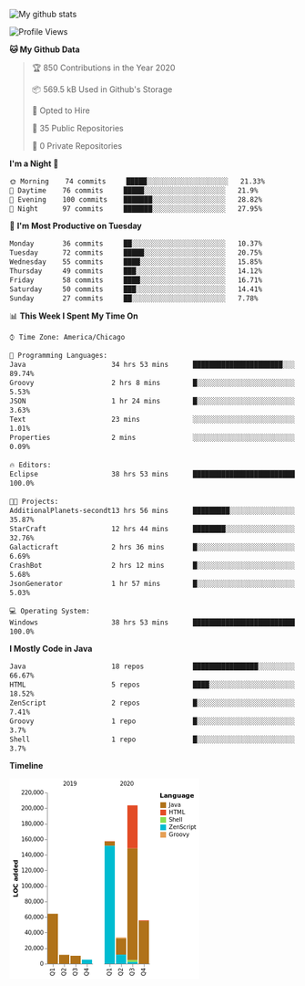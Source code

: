 ![My github stats](https://github-readme-stats.vercel.app/api?username=romvoid95&theme=gruvbox&include_all_commits=true&show_icons=true")

<!--START_SECTION:waka-->
![Profile Views](http://img.shields.io/badge/Profile%20Views-3-blue)

**🐱 My Github Data** 

> 🏆 850 Contributions in the Year 2020
 > 
> 📦 569.5 kB Used in Github's Storage 
 > 
> 💼 Opted to Hire
 > 
> 📜 35 Public Repositories 
 > 
> 🔑 0 Private Repositories  
 > 
**I'm a Night 🦉** 

```text
🌞 Morning    74 commits     █████░░░░░░░░░░░░░░░░░░░░   21.33% 
🌆 Daytime    76 commits     █████░░░░░░░░░░░░░░░░░░░░   21.9% 
🌃 Evening    100 commits    ███████░░░░░░░░░░░░░░░░░░   28.82% 
🌙 Night      97 commits     ███████░░░░░░░░░░░░░░░░░░   27.95%

```
📅 **I'm Most Productive on Tuesday** 

```text
Monday       36 commits     ██░░░░░░░░░░░░░░░░░░░░░░░   10.37% 
Tuesday      72 commits     █████░░░░░░░░░░░░░░░░░░░░   20.75% 
Wednesday    55 commits     ████░░░░░░░░░░░░░░░░░░░░░   15.85% 
Thursday     49 commits     ███░░░░░░░░░░░░░░░░░░░░░░   14.12% 
Friday       58 commits     ████░░░░░░░░░░░░░░░░░░░░░   16.71% 
Saturday     50 commits     ███░░░░░░░░░░░░░░░░░░░░░░   14.41% 
Sunday       27 commits     ██░░░░░░░░░░░░░░░░░░░░░░░   7.78%

```


📊 **This Week I Spent My Time On** 

```text
⌚︎ Time Zone: America/Chicago

💬 Programming Languages: 
Java                     34 hrs 53 mins      ██████████████████████░░░   89.74% 
Groovy                   2 hrs 8 mins        █░░░░░░░░░░░░░░░░░░░░░░░░   5.53% 
JSON                     1 hr 24 mins        █░░░░░░░░░░░░░░░░░░░░░░░░   3.63% 
Text                     23 mins             ░░░░░░░░░░░░░░░░░░░░░░░░░   1.01% 
Properties               2 mins              ░░░░░░░░░░░░░░░░░░░░░░░░░   0.09%

🔥 Editors: 
Eclipse                  38 hrs 53 mins      █████████████████████████   100.0%

🐱‍💻 Projects: 
AdditionalPlanets-secondt13 hrs 56 mins      █████████░░░░░░░░░░░░░░░░   35.87% 
StarCraft                12 hrs 44 mins      ████████░░░░░░░░░░░░░░░░░   32.76% 
Galacticraft             2 hrs 36 mins       █░░░░░░░░░░░░░░░░░░░░░░░░   6.69% 
CrashBot                 2 hrs 12 mins       █░░░░░░░░░░░░░░░░░░░░░░░░   5.68% 
JsonGenerator            1 hr 57 mins        █░░░░░░░░░░░░░░░░░░░░░░░░   5.03%

💻 Operating System: 
Windows                  38 hrs 53 mins      █████████████████████████   100.0%

```

**I Mostly Code in Java** 

```text
Java                     18 repos            ████████████████░░░░░░░░░   66.67% 
HTML                     5 repos             ████░░░░░░░░░░░░░░░░░░░░░   18.52% 
ZenScript                2 repos             █░░░░░░░░░░░░░░░░░░░░░░░░   7.41% 
Groovy                   1 repo              █░░░░░░░░░░░░░░░░░░░░░░░░   3.7% 
Shell                    1 repo              █░░░░░░░░░░░░░░░░░░░░░░░░   3.7%

```


**Timeline**

![Chart not found](https://raw.githubusercontent.com/ROMVoid95/ROMVoid95/master/charts/bar_graph.png) 


<!--END_SECTION:waka-->
